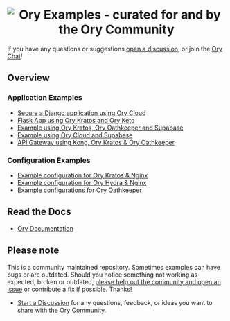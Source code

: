 <h1 align="center"><img src="https://raw.githubusercontent.com/ory/examples/master/_assets/img/banner.svg" alt="Ory Examples - curated for and by the Ory Community"></h1>

If you have any questions or suggestions [open a discussion](https://github.com/ory/examples/discussions), or join the
[Ory Chat](https://slack.ory.sh/)!

## Overview

### Application Examples

- [Secure a Django application using Ory Cloud](https://github.com/ory/examples/tree/master/django-ory-cloud)
- [Flask App using Ory Kratos and Ory Keto](https://github.com/ory/examples/tree/master/kratos-keto-flask)
- [Example using Ory Kratos, Ory Oathkeeper and Supabase](https://github.com/ory/examples/tree/master/kratos-keto-oathkeeper-supabase)
- [Example using Ory Cloud and Supabase](https://github.com/ory/examples/tree/master/supabase-ory-cloud)
- [API Gateway using Kong, Ory Kratos & Ory Oathkeeper](https://github.com/ory/examples/tree/master/kratos-oathkeeper-kong)

### Configuration Examples

- [Example configuration for Ory Kratos & Nginx](https://github.com/ory/examples/tree/master/kratos-nginx)
- [Example configuration for Ory Hydra & Nginx](https://github.com/ory/examples/tree/master/hydra-nginx)
- [Example configurations for Ory Oathkeeper](https://github.com/ory/examples/tree/master/oathkeeper)

## Read the Docs

- [Ory Documentation](https://ory.sh/docs)

## Please note

This is a community maintained repository. Sometimes examples can have bugs or are outdated. Should you notice something not
working as expected, broken or outdated,
[please help out the community and open an issue](https://github.com/ory/examples/issues/new/choose) or contribute a fix if
possible. Thanks!

- [Start a Discussion](https://github.com/ory/examples/discussions) for any questions, feedback, or ideas you want to share with
  the Ory Community.
